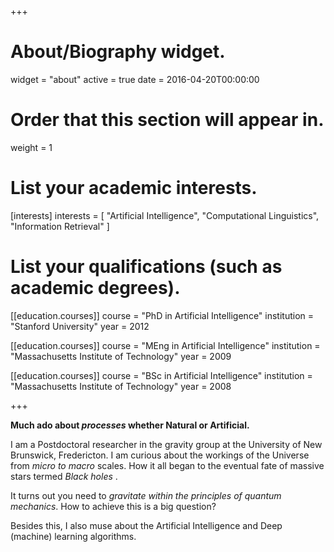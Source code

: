 +++
# About/Biography widget.
widget = "about"
active = true
date = 2016-04-20T00:00:00

# Order that this section will appear in.
weight = 1

# List your academic interests.
[interests]
  interests = [
    "Artificial Intelligence",
    "Computational Linguistics",
    "Information Retrieval"
  ]

# List your qualifications (such as academic degrees).
[[education.courses]]
  course = "PhD in Artificial Intelligence"
  institution = "Stanford University"
  year = 2012

[[education.courses]]
  course = "MEng in Artificial Intelligence"
  institution = "Massachusetts Institute of Technology"
  year = 2009

[[education.courses]]
  course = "BSc in Artificial Intelligence"
  institution = "Massachusetts Institute of Technology"
  year = 2008

+++

**Much ado about _processes_ whether Natural or Artificial.**

I am a Postdoctoral researcher in the gravity group at the University of New Brunswick, Fredericton. I am curious about the workings of the Universe from _micro to macro_ scales. How it all began to the eventual fate of massive stars termed *Black holes* .

It turns out you need to *gravitate within the principles of quantum mechanics*. How to achieve this is a big question?

Besides this, I also muse about the Artificial Intelligence and Deep (machine) learning algorithms.
